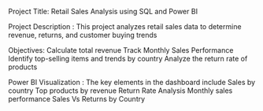 Project Title:
Retail Sales Analysis using SQL and Power BI

Project Description :
This project analyzes retail sales data to determine revenue, returns, and customer buying trends

Objectives:
Calculate total revenue
Track Monthly Sales Performance
Identify top-selling items and trends by country
Analyze the return rate of products

Power BI Visualization :
The key elements in the dashboard include
Sales by country
Top products by revenue
Return Rate Analysis
Monthly sales performance
Sales Vs Returns by Country
